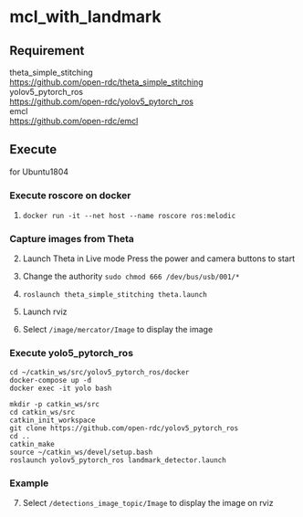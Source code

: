 # mcl_with_landmark

## Requirement
theta_simple_stitching  
https://github.com/open-rdc/theta_simple_stitching  
yolov5_pytorch_ros  
https://github.com/open-rdc/yolov5_pytorch_ros  
emcl  
https://github.com/open-rdc/emcl  

## Execute
for Ubuntu1804

### Execute roscore on docker
1) `docker run -it --net host --name roscore ros:melodic`

### Capture images from Theta
2) Launch Theta in Live mode
Press the power and camera buttons to start

3) Change the authority
`sudo chmod 666 /dev/bus/usb/001/*`
4) `roslaunch theta_simple_stitching theta.launch`
5) Launch rviz
6) Select `/image/mercator/Image` to display the image

### Execute yolo5_pytorch_ros
```
cd ~/catkin_ws/src/yolov5_pytorch_ros/docker
docker-compose up -d
docker exec -it yolo bash
```
```
mkdir -p catkin_ws/src
cd catkin_ws/src
catkin_init_workspace
git clone https://github.com/open-rdc/yolov5_pytorch_ros
cd ..
catkin_make
source ~/catkin_ws/devel/setup.bash
roslaunch yolov5_pytorch_ros landmark_detector.launch
```

### Example
7) Select `/detections_image_topic/Image` to display the image on rviz
